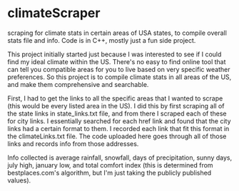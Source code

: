# climateScraper
scraping for climate stats in certain areas of USA states, to compile overall stats file and info.
Code is in C++, mostly just a fun side project.

This project initially started just because I was interested to see if I could find my ideal climate within the US.
There's no easy to find online tool that can tell you compatible areas for you to live based on very specific weather 
preferences. So this project is to compile climate stats in all areas of the US, and make them comprehensive and searchable.

First, I had to get the links to all the specific areas that I wanted to scrape (this would be every listed area in the US).
I did this by first scraping all of the state links in state_links.txt file, and from there I scraped each of these for city links.
I essentially searched for each href link and found that the city links had a certain format to them. I recorded each link that fit 
this format in the climateLinks.txt file. The code uploaded here goes through all of those links and records info from those addresses.

Info collected is average rainfall, snowfall, days of precipitation, sunny days, july high, january low, and total comfort index
(this is determined from bestplaces.com's algorithm, but I'm just taking the publicly published values).
